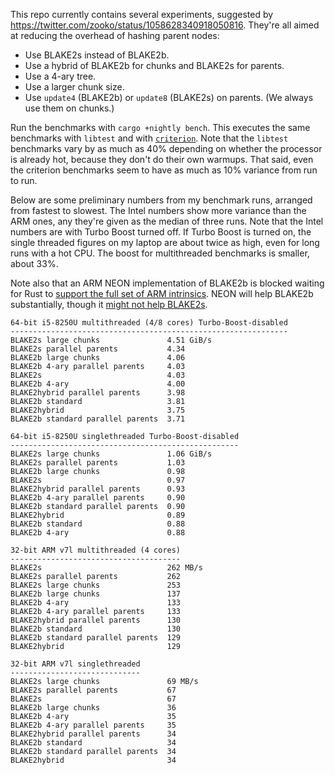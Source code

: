 This repo currently contains several experiments, suggested by
https://twitter.com/zooko/status/1058628340918050816. They're all aimed
at reducing the overhead of hashing parent nodes:

- Use BLAKE2s instead of BLAKE2b.
- Use a hybrid of BLAKE2b for chunks and BLAKE2s for parents.
- Use a 4-ary tree.
- Use a larger chunk size.
- Use `update4` (BLAKE2b) or `update8` (BLAKE2s) on parents. (We always
  use them on chunks.)

Run the benchmarks with `cargo +nightly bench`. This executes the same
benchmarks with `libtest` and with
[`criterion`](https://github.com/japaric/criterion.rs). Note that the
`libtest` benchmarks vary by as much as 40% depending on whether the
processor is already hot, because they don't do their own warmups. That
said, even the criterion benchmarks seem to have as much as 10% variance
from run to run.

Below are some preliminary numbers from my benchmark runs, arranged from
fastest to slowest. The Intel numbers show more variance than the ARM
ones, any they're given as the median of three runs. Note that the Intel
numbers are with Turbo Boost turned off. If Turbo Boost is turned on,
the single threaded figures on my laptop are about twice as high, even
for long runs with a hot CPU. The boost for multithreaded benchmarks is
smaller, about 33%.

Note also that an ARM NEON implementation of BLAKE2b is blocked waiting
for Rust to [support the full set of ARM
intrinsics](https://github.com/rust-lang-nursery/stdsimd/issues/148).
NEON will help BLAKE2b substantially, though it [might not help
BLAKE2s](https://github.com/BLAKE2/BLAKE2/commit/7965d3e6e1b4193438b8d3a656787587d2579227).

```
64-bit i5-8250U multithreaded (4/8 cores) Turbo-Boost-disabled
--------------------------------------------------------------
BLAKE2s large chunks               4.51 GiB/s
BLAKE2s parallel parents           4.34
BLAKE2b large chunks               4.06
BLAKE2b 4-ary parallel parents     4.03
BLAKE2s                            4.03
BLAKE2b 4-ary                      4.00
BLAKE2hybrid parallel parents      3.98
BLAKE2b standard                   3.81
BLAKE2hybrid                       3.75
BLAKE2b standard parallel parents  3.71

64-bit i5-8250U singlethreaded Turbo-Boost-disabled
---------------------------------------------------
BLAKE2s large chunks               1.06 GiB/s
BLAKE2s parallel parents           1.03
BLAKE2b large chunks               0.98
BLAKE2s                            0.97
BLAKE2hybrid parallel parents      0.93
BLAKE2b 4-ary parallel parents     0.90
BLAKE2b standard parallel parents  0.90
BLAKE2hybrid                       0.89
BLAKE2b standard                   0.88
BLAKE2b 4-ary                      0.88

32-bit ARM v7l multithreaded (4 cores)
--------------------------------------
BLAKE2s                            262 MB/s
BLAKE2s parallel parents           262
BLAKE2s large chunks               253
BLAKE2b large chunks               137
BLAKE2b 4-ary                      133
BLAKE2b 4-ary parallel parents     133
BLAKE2hybrid parallel parents      130
BLAKE2b standard                   130
BLAKE2b standard parallel parents  129
BLAKE2hybrid                       129

32-bit ARM v7l singlethreaded
-----------------------------
BLAKE2s large chunks               69 MB/s
BLAKE2s parallel parents           67
BLAKE2s                            67
BLAKE2b large chunks               36
BLAKE2b 4-ary                      35
BLAKE2b 4-ary parallel parents     35
BLAKE2hybrid parallel parents      34
BLAKE2b standard                   34
BLAKE2b standard parallel parents  34
BLAKE2hybrid                       34
```
